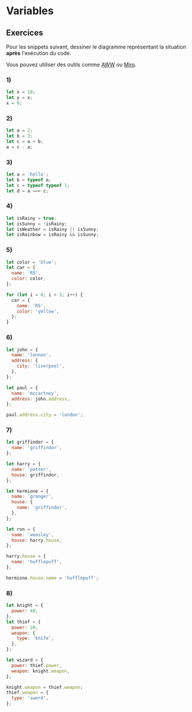 # Variables

## Exercices

Pour les snippets suivant, dessiner le diagramme représentant la situation **après** l'exécution du code.

Vous pouvez utiliser des outils comme [AWW](https://awwapp.com/#) ou [Miro](https://miro.com/).

### 1)

```js
let x = 10;
let y = x;
x = 0;
```

### 2)

```js
let a = 2;
let b = 3;
let c = a + b;
a = c - a;
```

### 3)

```js
let a = 'hello';
let b = typeof a;
let c = typeof typeof 1;
let d = a === c;
```

### 4)

```js
let isRainy = true;
let isSunny = !isRainy;
let isWeather = isRainy || isSunny;
let isRainbow = isRainy && isSunny;
```

### 5)

```js
let color = 'blue';
let car = {
  name: 'R5',
  color: color,
};

for (let i = 0; i < 3; i++) {
  car = {
    name: 'R5',
    color: 'yellow',
  };
}
```

### 6)

```js
let john = {
  name: 'lennon',
  address: {
    city: 'liverpool',
  },
};

let paul = {
  name: 'mccartney',
  address: john.address,
};

paul.address.city = 'london';
```

### 7)

```js
let griffindor = {
  name: 'griffindor',
};

let harry = {
  name: 'potter',
  house: griffindor,
};

let hermione = {
  name: 'granger',
  house: {
    name: 'griffindor',
  },
};

let ron = {
  name: 'weasley',
  house: harry.house,
};

harry.house = {
  name: 'hufflepuff',
};

hermione.house.name = 'hufflepuff';
```

### 8)

```js
let knight = {
  power: 40,
};
let thief = {
  power: 20,
  weapon: {
    type: 'knife',
  },
};

let wizard = {
  power: thief.power,
  weapon: knight.weapon,
};

knight.weapon = thief.weapon;
thief.weapon = {
  type: 'sword',
};
```
